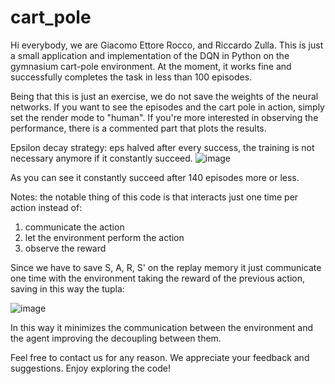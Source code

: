 # cart_pole

Hi everybody, we are Giacomo Ettore Rocco, and Riccardo Zulla. This is just a small application and implementation of the DQN in Python on the gymnasium cart-pole environment. 
At the moment, it works fine and successfully completes the task in less than 100 episodes.

Being that this is just an exercise, we do not save the weights of the neural networks. If you want to see the episodes and the cart pole in action, simply set the render mode to "human". 
If you're more interested in observing the performance, there is a commented part that plots the results.

Epsilon decay strategy: eps halved after every success, the training is not necessary anymore if it constantly succeed.
![image](https://github.com/riccardozulla/cart_pole/assets/40965802/91d8c315-425f-49d7-a473-833767f1b011)

As you can see it constantly succeed after 140 episodes more or less.

Notes: the notable thing of this code is that interacts just one time per action instead of: 
1) communicate the action
2) let the environment perform the action
3) observe the reward

Since we have to save S, A, R, S' on the replay memory it just communicate one time with the environment taking the reward of the previous action, saving in this way the tupla:

![image](https://github.com/riccardozulla/cart_pole/assets/40965802/8333eaf9-e446-4bc9-95ff-4c0e06033485)

In this way it minimizes the communication between the environment and the agent improving the decoupling between them. 

Feel free to contact us for any reason. We appreciate your feedback and suggestions. Enjoy exploring the code!
